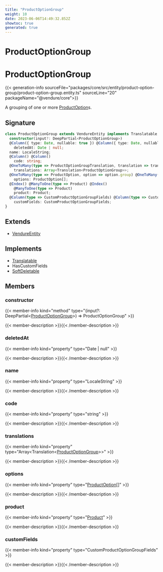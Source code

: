 ```yaml
---
title: "ProductOptionGroup"
weight: 10
date: 2023-06-06T14:49:32.852Z
showtoc: true
generated: true
---
```

<!-- This file was generated from the Vendure source. Do not modify. Instead, re-run the "docs:build" script -->

# ProductOptionGroup
<div class="symbol">


# ProductOptionGroup

{{< generation-info sourceFile="packages/core/src/entity/product-option-group/product-option-group.entity.ts" sourceLine="20" packageName="@vendure/core">}}

A grouping of one or more <a href='/typescript-api/entities/product-option#productoption'>ProductOption</a>s.

## Signature

```TypeScript
class ProductOptionGroup extends VendureEntity implements Translatable, HasCustomFields, SoftDeletable {
  constructor(input?: DeepPartial<ProductOptionGroup>)
  @Column({ type: Date, nullable: true }) @Column({ type: Date, nullable: true })
    deletedAt: Date | null;
  name: LocaleString;
  @Column() @Column()
    code: string;
  @OneToMany(type => ProductOptionGroupTranslation, translation => translation.base, { eager: true }) @OneToMany(type => ProductOptionGroupTranslation, translation => translation.base, { eager: true })
    translations: Array<Translation<ProductOptionGroup>>;
  @OneToMany(type => ProductOption, option => option.group) @OneToMany(type => ProductOption, option => option.group)
    options: ProductOption[];
  @Index() @ManyToOne(type => Product) @Index()
    @ManyToOne(type => Product)
    product: Product;
  @Column(type => CustomProductOptionGroupFields) @Column(type => CustomProductOptionGroupFields)
    customFields: CustomProductOptionGroupFields;
}
```
## Extends

 * <a href='/typescript-api/entities/vendure-entity#vendureentity'>VendureEntity</a>


## Implements

 * <a href='/typescript-api/entities/interfaces#translatable'>Translatable</a>
 * HasCustomFields
 * <a href='/typescript-api/entities/interfaces#softdeletable'>SoftDeletable</a>


## Members

### constructor

{{< member-info kind="method" type="(input?: DeepPartial&#60;<a href='/typescript-api/entities/product-option-group#productoptiongroup'>ProductOptionGroup</a>&#62;) => ProductOptionGroup"  >}}

{{< member-description >}}{{< /member-description >}}

### deletedAt

{{< member-info kind="property" type="Date | null"  >}}

{{< member-description >}}{{< /member-description >}}

### name

{{< member-info kind="property" type="LocaleString"  >}}

{{< member-description >}}{{< /member-description >}}

### code

{{< member-info kind="property" type="string"  >}}

{{< member-description >}}{{< /member-description >}}

### translations

{{< member-info kind="property" type="Array&#60;Translation&#60;<a href='/typescript-api/entities/product-option-group#productoptiongroup'>ProductOptionGroup</a>&#62;&#62;"  >}}

{{< member-description >}}{{< /member-description >}}

### options

{{< member-info kind="property" type="<a href='/typescript-api/entities/product-option#productoption'>ProductOption</a>[]"  >}}

{{< member-description >}}{{< /member-description >}}

### product

{{< member-info kind="property" type="<a href='/typescript-api/entities/product#product'>Product</a>"  >}}

{{< member-description >}}{{< /member-description >}}

### customFields

{{< member-info kind="property" type="CustomProductOptionGroupFields"  >}}

{{< member-description >}}{{< /member-description >}}


</div>
